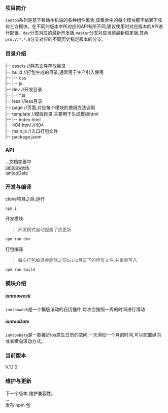 ### 项目简介


`iantoo`系列是基于移动手机端的各种组件集合,该集合中的每个模块都不依赖于任何三方模块。在不同的版本中所对应的API有所不同,建议使用时对应版本的API进行配置。`dev`分支对应的最新开发版,`master`分支对应当前最新稳定版,其余`pro.V.*.*.0`分支对应的不同历史稳定版本的分支。





### 目录介绍


|-- assets  			//静态文件存放目录   
|-- build				//打包生成的目录,通常用于生产引入使用   
|--	 |-- css   			
|--	 |-- js	   		
|-- dev					//开发目录   
|--	 |-- \*.js    
|-- less				//less目录   
|-- page				//页面,对应每个模块的使用方法调用   
|-- template			//模版目录,主要用于生成模板html   
|--	 |-- index.html    	
|-- 404.html 			//404   
|-- main.js				//入口打包文件   
|-- package.jsom   




### API 

...文档完善中   
[iantooweek](http://xiangzongliang.com/tool)   
[iantooDate](http://xiangzongliang.com/tool)   





### 开发与编译

clone项目之后,运行
```
npm i
```
开发模块
> 开发模式自动配置了热更新
```
npm run dev
```
打包编译
>每次打包编译会删除之前`build`目录下的所有文件,并重新写入
```
npm run build
```






### 模块介绍


##### iantooweek

`iantooweek`是一个横版滚动的日历插件,每次会按照一周的时间进行滑动


##### iantooDate

`iantooDate`是一款接近ios原生日历的空间,一次滑动一个月的时间,可以配置纵向或者横向滚动方式。






### 当前版本

V.1.1.0





### 维护与更新

下一个版本,维护兼容性。   
...   
发布 npm 包   
